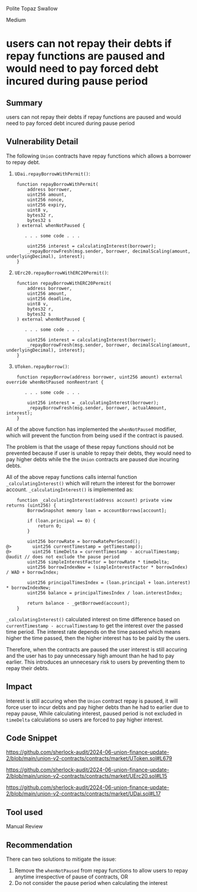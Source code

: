 Polite Topaz Swallow

Medium

# users can not repay their debts if repay functions are paused and would need to pay forced debt incured during pause period

## Summary
users can not repay their debts if repay functions are paused and would need to pay forced debt incured during pause period

## Vulnerability Detail
The following `Union` contracts have repay functions which allows a borrower to repay debt. 

1) `UDai.repayBorrowWithPermit()`:

```solidity
    function repayBorrowWithPermit(
        address borrower,
        uint256 amount,
        uint256 nonce,
        uint256 expiry,
        uint8 v,
        bytes32 r,
        bytes32 s
    ) external whenNotPaused {

       . . . some code . . . 

        uint256 interest = calculatingInterest(borrower);
        _repayBorrowFresh(msg.sender, borrower, decimalScaling(amount, underlyingDecimal), interest);
    }
```

2) `UErc20.repayBorrowWithERC20Permit()`:

```solidity
    function repayBorrowWithERC20Permit(
        address borrower,
        uint256 amount,
        uint256 deadline,
        uint8 v,
        bytes32 r,
        bytes32 s
    ) external whenNotPaused {

       . . . some code . . . 

        uint256 interest = calculatingInterest(borrower);
        _repayBorrowFresh(msg.sender, borrower, decimalScaling(amount, underlyingDecimal), interest);
    }
```

3) `UToken.repayBorrow()`:

```solidity
    function repayBorrow(address borrower, uint256 amount) external override whenNotPaused nonReentrant {

       . . . some code . . . 

        uint256 interest = _calculatingInterest(borrower);
        _repayBorrowFresh(msg.sender, borrower, actualAmount, interest);
    }
```

All of the above function has implemented the `whenNotPaused` modifier, which will prevent the function from being used if the contract is paused.

The problem is that the usage of these repay functions should not be prevented because if user is unable to repay their debts, they would need to pay higher debts while the the `Union` contracts are paused due incuring debts.

All of the above repay functions calls internal function `_calculatingInterest()` which will return the interest for the borrower account. `_calculatingInterest()` is implemented as:

```solidity
    function _calculatingInterest(address account) private view returns (uint256) {
        BorrowSnapshot memory loan = accountBorrows[account];

        if (loan.principal == 0) {
            return 0;
        }

        uint256 borrowRate = borrowRatePerSecond();
@>        uint256 currentTimestamp = getTimestamp();
@>        uint256 timeDelta = currentTimestamp - accrualTimestamp;   @audit // does not exclude the pause period
        uint256 simpleInterestFactor = borrowRate * timeDelta;
        uint256 borrowIndexNew = (simpleInterestFactor * borrowIndex) / WAD + borrowIndex;

        uint256 principalTimesIndex = (loan.principal + loan.interest) * borrowIndexNew;
        uint256 balance = principalTimesIndex / loan.interestIndex;

        return balance - _getBorrowed(account);
    }
```

`_calculatingInterest()` calculated interest on time difference based on `currentTimestamp - accrualTimestamp` to get the interest over the passed time period. The interest rate depends on the time passed which means higher the time passed, then the higher interest has to be paid by the users.

Therefore, when the contracts are paused the user interest is still accuring and the user has to pay unnecessary high amount than he had to pay earlier. This introduces an unnecesary risk to users by preventing them to repay their debts.

## Impact
Interest is still accuring when the `Union` contract repay is paused, it will force user to incur debts and pay higher debts than he had to earlier due to repay pause, While calculating interest, paused period is not excluded in `timeDelta` calculations so users are forced to pay higher interest.

## Code Snippet
https://github.com/sherlock-audit/2024-06-union-finance-update-2/blob/main/union-v2-contracts/contracts/market/UToken.sol#L679

https://github.com/sherlock-audit/2024-06-union-finance-update-2/blob/main/union-v2-contracts/contracts/market/UErc20.sol#L15

https://github.com/sherlock-audit/2024-06-union-finance-update-2/blob/main/union-v2-contracts/contracts/market/UDai.sol#L17

## Tool used
Manual Review

## Recommendation
There can two solutions to mitigate the issue: 

1) Remove the `whenNotPaused` from repay functions to allow users to repay anytime irrespective of pause of contracts, OR
2) Do not consider the pause period when calculating the interest